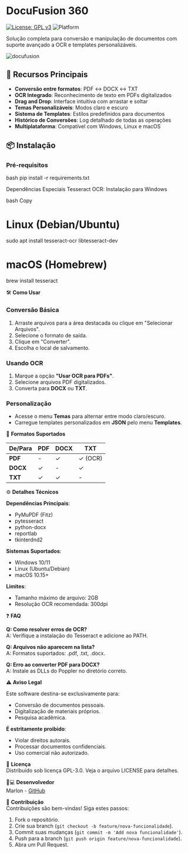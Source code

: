 # DocuFusion 360

[![License: GPL v3](https://img.shields.io/badge/License-GPLv3-blue.svg)](https://www.gnu.org/licenses/gpl-3.0)
![Platform](https://img.shields.io/badge/Platform-Windows%20%7C%20Linux%20%7C%20macOS-lightgrey)

Solução completa para conversão e manipulação de documentos com suporte avançado a OCR e templates personalizáveis.

![docufusion](https://github.com/user-attachments/assets/89fbdc34-db1c-4937-ae84-a6169226aef5)


## 🚀 Recursos Principais
- **Conversão entre formatos**: PDF ↔ DOCX ↔ TXT
- **OCR Integrado**: Reconhecimento de texto em PDFs digitalizados
- **Drag and Drop**: Interface intuitiva com arrastar e soltar
- **Temas Personalizáveis**: Modos claro e escuro
- **Sistema de Templates**: Estilos predefinidos para documentos
- **Histórico de Conversões**: Log detalhado de todas as operações
- **Multiplataforma**: Compatível com Windows, Linux e macOS

## 📦 Instalação

### Pré-requisitos
bash
pip install -r requirements.txt

Dependências Especiais
Tesseract OCR: Instalação para Windows

bash
Copy
# Linux (Debian/Ubuntu)
sudo apt install tesseract-ocr libtesseract-dev

# macOS (Homebrew)
brew install tesseract


🛠 **Como Usar**

### Conversão Básica
1. Arraste arquivos para a área destacada ou clique em "Selecionar Arquivos".
2. Selecione o formato de saída.
3. Clique em "Converter".
4. Escolha o local de salvamento.

### Usando OCR
1. Marque a opção **"Usar OCR para PDFs"**.
2. Selecione arquivos PDF digitalizados.
3. Converta para **DOCX** ou **TXT**.

### Personalização
- Acesse o menu **Temas** para alternar entre modo claro/escuro.
- Carregue templates personalizados em **JSON** pelo menu **Templates**.

🔄 **Formatos Suportados**

| De/Para       | PDF | DOCX | TXT  |
|---------------|-----|------|------|
| **PDF**       | -   | ✓    | ✓ (OCR) |
| **DOCX**      | ✓   | -    | ✓    |
| **TXT**       | ✓   | ✓    | -    |

⚙️ **Detalhes Técnicos**

**Dependências Principais**:
- PyMuPDF (Fitz)
- pytesseract
- python-docx
- reportlab
- tkinterdnd2

**Sistemas Suportados**:
- Windows 10/11
- Linux (Ubuntu/Debian)
- macOS 10.15+

**Limites**:
- Tamanho máximo de arquivo: 2GB
- Resolução OCR recomendada: 300dpi

❓ **FAQ**

**Q: Como resolver erros de OCR?**  
A: Verifique a instalação do Tesseract e adicione ao PATH.

**Q: Arquivos não aparecem na lista?**  
A: Formatos suportados: .pdf, .txt, .docx.

**Q: Erro ao converter PDF para DOCX?**  
A: Instale as DLLs do Poppler no diretório correto.

⚠️ **Aviso Legal**

Este software destina-se exclusivamente para:
- Conversão de documentos pessoais.
- Digitalização de materiais próprios.
- Pesquisa acadêmica.

**É estritamente proibido**:
- Violar direitos autorais.
- Processar documentos confidenciais.
- Uso comercial não autorizado.

📄 **Licença**  
Distribuído sob licença GPL-3.0. Veja o arquivo LICENSE para detalhes.

👨💻 **Desenvolvedor**  
Marlon - [GitHub](https://github.com/seu-usuario)

🙌 **Contribuição**  
Contribuições são bem-vindas! Siga estes passos:
1. Fork o repositório.
2. Crie sua branch (`git checkout -b feature/nova-funcionalidade`).
3. Commit suas mudanças (`git commit -m 'Add nova funcionalidade'`).
4. Push para a branch (`git push origin feature/nova-funcionalidade`).
5. Abra um Pull Request.
